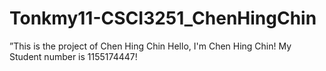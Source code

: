 # Tonkmy11-CSCI3251_ChenHingChin
”This is the project of Chen Hing Chin
Hello, I'm Chen Hing Chin!
My Student number is 1155174447!

